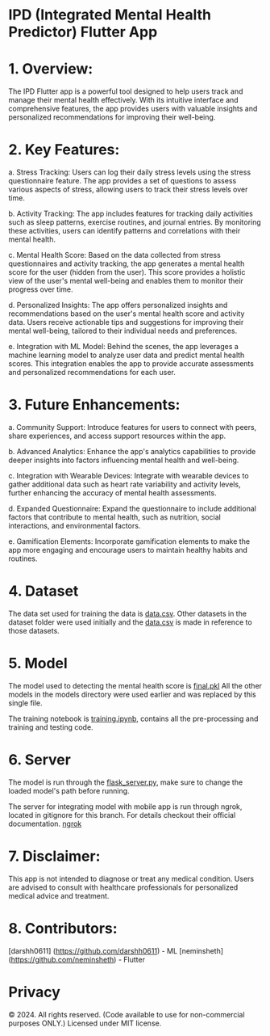# IPD (Integrated Mental Health Predictor) Flutter App

# 1. Overview:

The IPD Flutter app is a powerful tool designed to help users track and manage their mental health effectively. With its intuitive interface and comprehensive features, the app provides users with valuable insights and personalized recommendations for improving their well-being.

# 2. Key Features:

a. Stress Tracking: Users can log their daily stress levels using the stress questionnaire feature. The app provides a set of questions to assess various aspects of stress, allowing users to track their stress levels over time.

b. Activity Tracking: The app includes features for tracking daily activities such as sleep patterns, exercise routines, and journal entries. By monitoring these activities, users can identify patterns and correlations with their mental health.

c. Mental Health Score: Based on the data collected from stress questionnaires and activity tracking, the app generates a mental health score for the user (hidden from the user). This score provides a holistic view of the user's mental well-being and enables them to monitor their progress over time.

d. Personalized Insights: The app offers personalized insights and recommendations based on the user's mental health score and activity data. Users receive actionable tips and suggestions for improving their mental well-being, tailored to their individual needs and preferences.

e. Integration with ML Model: Behind the scenes, the app leverages a machine learning model to analyze user data and predict mental health scores. This integration enables the app to provide accurate assessments and personalized recommendations for each user.

# 3. Future Enhancements:

a. Community Support: Introduce features for users to connect with peers, share experiences, and access support resources within the app.

b. Advanced Analytics: Enhance the app's analytics capabilities to provide deeper insights into factors influencing mental health and well-being.

c. Integration with Wearable Devices: Integrate with wearable devices to gather additional data such as heart rate variability and activity levels, further enhancing the accuracy of mental health assessments.

d. Expanded Questionnaire: Expand the questionnaire to include additional factors that contribute to mental health, such as nutrition, social interactions, and environmental factors.

e. Gamification Elements: Incorporate gamification elements to make the app more engaging and encourage users to maintain healthy habits and routines.

# 4. Dataset

The data set used for training the data is [data.csv](dataset/data.csv).
Other datasets in the dataset folder were used initially and the [data.csv](dataset/data.csv) is made in reference to those datasets.

# 5. Model

The model used to detecting the mental health score is [final.pkl](models\final.pkl)
All the other models in the models directory were used earlier and was replaced by this single file.

The training notebook is [training.ipynb](training.ipynb), contains all the pre-processing and training and testing code.

# 6. Server

The model is run through the [flask_server.py](flask_server.py), make sure to change the loaded model's path before running. 

The server for integrating model with mobile app is run through ngrok, located in gitignore for this branch.
For details checkout their official documentation. [ngrok](https://ngrok.com/docs)

# 7. Disclaimer:

This app is not intended to diagnose or treat any medical condition. Users are advised to consult with healthcare professionals for personalized medical advice and treatment.

# 8. Contributors:

[darshh0611] (https://github.com/darshh0611) - ML 
[neminsheth] (https://github.com/neminsheth) - Flutter


# Privacy 
© 2024. All rights reserved. 
(Code available to use for non-commercial purposes ONLY.)
Licensed under MIT license.

